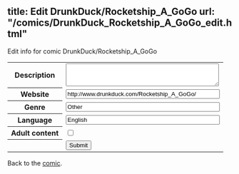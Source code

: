 title: Edit DrunkDuck/Rocketship_A_GoGo
url: "/comics/DrunkDuck_Rocketship_A_GoGo_edit.html"
---
Edit info for comic DrunkDuck/Rocketship_A_GoGo

<form name="comic" action="http://gaepostmail.appspot.com/comic/" method="post">
<table class="comicinfo">
<tr>
<th>Description</th><td><textarea name="description" cols="40" rows="3"></textarea></td>
</tr>
<tr>
<th>Website</th><td><input type="text" name="url" value="http://www.drunkduck.com/Rocketship_A_GoGo/" size="40"/></td>
</tr>
<tr>
<th>Genre</th><td><input type="text" name="genre" value="Other" size="40"/></td>
</tr>
<tr>
<th>Language</th><td><input type="text" name="language" value="English" size="40"/></td>
</tr>
<tr>
<th>Adult content</th><td><input type="checkbox" name="adult" value="adult" /></td>
</tr>
<tr>
<th></th><td>
<input type="hidden" name="comic" value="DrunkDuck_Rocketship_A_GoGo" />
<input type="submit" name="submit" value="Submit" />
</td>
</tr>
</table>
</form>

Back to the [comic](DrunkDuck_Rocketship_A_GoGo.html).
